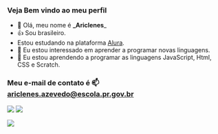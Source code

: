 ### Veja Bem vindo ao meu perfil ###
- 👋 Olá, meu nome é **_Ariclenes**_
- 👍 Sou brasileiro.
- Estou estudando na plataforma [Alura](https://www.alura.com.br).
- 👀 Eu estou interessado em aprender a programar novas linguagens.
- 🌱 Eu estou aprendendo a programar as linguagens JavaScript, Html, CSS e Scratch.
### Meu e-mail de contato é 📫 ariclenes.azevedo@escola.pr.gov.br


![](https://img.shields.io/badge/Scratch-4D97FF?style=for-the-badge&logo=Scratch&logoColor=white)
![](https://img.shields.io/badge/JavaScript-323330?style=for-the-badge&logo=javascript&logoColor=F7DF1E)

![](https://media.tenor.com/xVlgmC8rAHcAAAAC/corinthians-timao.gif)

